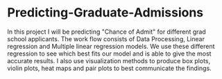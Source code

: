 # Predicting-Graduate-Admissions
In this project I will be predicting "Chance of Admit" for different grad school applicants. The work flow consists of Data Processing, Linear regression and Multiple linear regression models. We use these different regression to see which best fits our model and is able to give the most accurate results. I also use visualization methods to produce box plots, violin plots, heat maps and pair plots to best communicate the findings.
